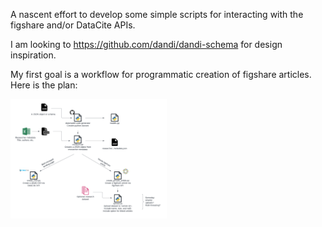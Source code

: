 A nascent effort to develop some simple scripts for interacting with the figshare and/or DataCite APIs. 

I am looking to https://github.com/dandi/dandi-schema for design inspiration. 

My first goal is a workflow for programmatic creation of figshare articles. Here is the plan:

<img
  src="figleaf_plan.png"
  style="display: inline-block; margin: 0 auto; max-width: 250px">
